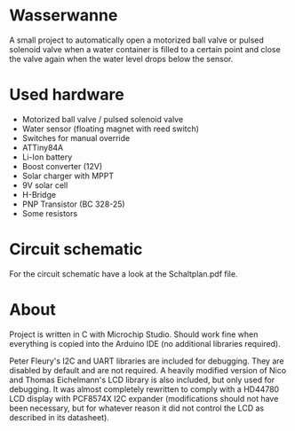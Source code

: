 # Wasserwanne
A small project to automatically open a motorized ball valve or pulsed solenoid valve when a water container is filled to a certain point and close the valve again
when the water level drops below the sensor.

# Used hardware
- Motorized ball valve / pulsed solenoid valve
- Water sensor (floating magnet with reed switch)
- Switches for manual override
- ATTiny84A
- Li-Ion battery
- Boost converter (12V)
- Solar charger with MPPT
- 9V solar cell
- H-Bridge
- PNP Transistor (BC 328-25)
- Some resistors

# Circuit schematic
For the circuit schematic have a look at the Schaltplan.pdf file.

# About
Project is written in C with Microchip Studio. Should work fine when everything is copied into the Arduino IDE (no additional libraries required).

Peter Fleury's I2C and UART libraries are included for debugging. They are disabled by default and are not required.
A heavily modified version of Nico and Thomas Eichelmann's LCD library is also included, but only used for debugging. It was almost completely rewritten to comply with a HD44780 LCD display with PCF8574X I2C expander (modifications should not have been necessary, but for whatever reason it did not control the LCD as described in its datasheet).
